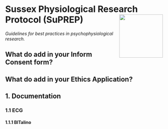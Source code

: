 # Sussex Physiological Research Protocol (SuPREP) <img src='https://upload.wikimedia.org/wikipedia/commons/3/34/University_of_Sussex_Logo.svg' align="right" height="139" />

*Guidelines for best practices in psychophysiological research.*

## What do add in your Inform Consent form?


## What do add in your Ethics Application?


## 1. Documentation

### 1.1 ECG

#### 1.1.1 BITalino 





